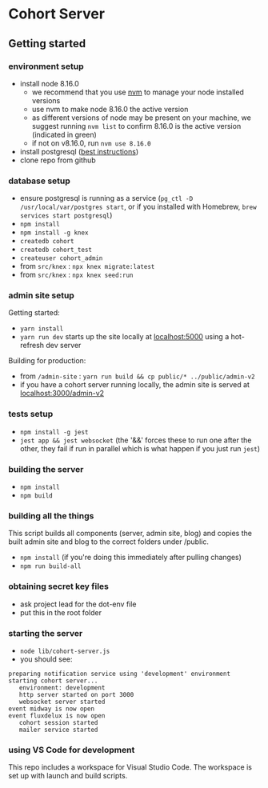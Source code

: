 # Cohort Server

## Getting started
### environment setup
- install node 8.16.0
  - we recommend that you use [nvm](https://github.com/nvm-sh/nvm) to manage your node installed versions
  - use nvm to make node 8.16.0 the active version
  - as different versions of node may be present on your machine, we suggest running `nvm list` to confirm 8.16.0 is the active version (indicated in green)
  - if not on v8.16.0, run `nvm use 8.16.0`
- install postgresql ([best instructions](https://gist.github.com/ibraheem4/ce5ccd3e4d7a65589ce84f2a3b7c23a3))
- clone repo from github

### database setup
- ensure postgresql is running as a service (`pg_ctl -D /usr/local/var/postgres start`, or if you installed with Homebrew, `brew services start postgresql`)
- `npm install`
- `npm install -g knex`
- `createdb cohort`
- `createdb cohort_test`
- `createuser cohort_admin`
- from `src/knex` : `npx knex migrate:latest`
- from `src/knex` : `npx knex seed:run`

### admin site setup

Getting started:
- `yarn install`
- `yarn run dev` starts up the site locally at [localhost:5000](http://localhost:5000) using a hot-refresh dev server

Building for production:
- from `/admin-site` : `yarn run build && cp public/* ../public/admin-v2` 
- if you have a cohort server running locally, the admin site is served at [localhost:3000/admin-v2](http://localhost:3000/admin-v2/)

### tests setup
- `npm install -g jest`
- `jest app && jest websocket` (the '&&' forces these to run one after the other, they fail if run in parallel which is what happen if you just run `jest`)

### building the server
- `npm install`
- `npm build`

### building all the things
This script builds all components (server, admin site, blog) and copies the built admin site and blog to the correct folders under /public.
- `npm install` (if you're doing this immediately after pulling changes)
- `npm run build-all`

### obtaining secret key files
- ask project lead for the dot-env file
- put this in the root folder

### starting the server
- `node lib/cohort-server.js`
- you should see:
```
preparing notification service using 'development' environment
starting cohort server...
   environment: development
   http server started on port 3000
   websocket server started
event midway is now open
event fluxdelux is now open
   cohort session started
   mailer service started
```

### using VS Code for development
This repo includes a workspace for Visual Studio Code. The workspace is set up with launch and build scripts.
